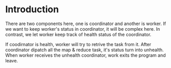# Introduction

There are two components here, one is coordinator and another is worker. If we want to keep worker's status in coordinator, it will be complex here. In contrast, we let worker keep track of health status of the coordinator.

If coodirnator is health, worker will try to retrive the task from it. After coordinator dipatch all the map & reduce task, it's status turn into unhealth. When worker receives the unhealth coordinator, work exits the program and leave.
